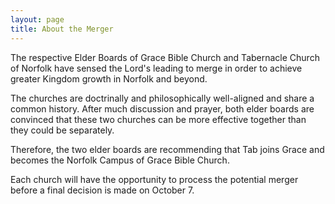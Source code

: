 ```yaml
---
layout: page
title: About the Merger
---
```


<p class="message">
  The respective Elder Boards of Grace Bible Church and Tabernacle Church of Norfolk have sensed the Lord's leading to merge in order to achieve greater Kingdom growth in Norfolk and beyond.  
</p>

The churches are doctrinally and philosophically well-aligned and share a common history.  After much discussion and prayer, both elder boards are convinced that these two churches can be more effective together than they could be separately.  

Therefore, the two elder boards are recommending that Tab joins Grace and becomes the Norfolk Campus of Grace Bible Church.  

Each church will have the opportunity to process the potential merger before a final decision is made on October 7.
